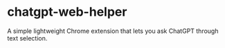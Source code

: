 # chatgpt-web-helper
A simple lightweight Chrome extension that lets you ask ChatGPT through text selection.
